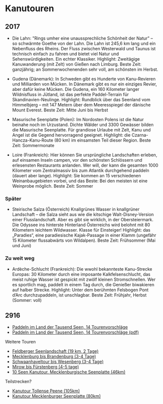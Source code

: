 Kanutouren
==========

2017
----

- Die Lahn: "Rings umher eine unaussprechliche Schönheit der Natur" – so schwärmte Goethe von der Lahn. Die Lahn ist 245,6 km lang und ein Nebenfluss des Rheins. Der Fluss zwischen Westerwald und Taunus ist technisch einfach zu fahren und bietet viel Natur und Sehenswürdigkeiten. Ein echter Klassiker.
Highlight: Zweitägige Kanuwanderung (mit Zelt) von Gießen nach Limburg.
Beste Zeit: ganzjährig; an Sommerwochenenden sehr voll, am schönsten im Herbst.

- Gudena (Dänemark): In Schweden gibt es Hunderte von Kanu-Revieren und Milliarden von Mücken. In Dänemark gibt es nur ein einziges Revier, aber dafür keine Mücken. Die Gudena, ein 160 Kilometer langer Wildnisfluss in Jütland, ist das perfekte Paddel-Terrain für Skandinavien-Neulinge.
Highlight: Rundblick über das Seenland vom Himmelbjerg – mit 147 Metern über dem Meeresspiegel der dänische Mount Everest.
Beste Zeit: Mitte Juni bis Herbst

- Masurische Seenplatte (Polen): Im Nordosten Polens ist die Natur beinahe noch im Urzustand. Dichte Wälder und 3300 Gewässer bilden die Masurische Seenplatte. Für grandiose Urlaube mit Zelt, Kanu und Angel ist die Gegend hervorragend geeignet.
Highlight: die Czarna-Hancza-Kanu-Route (80 km) im einsamsten Teil dieser Region.
Beste Zeit: Sommermonate

- Loire (Frankreich): Hier können Sie ursprüngliche Landschaften erleben, auf einsamen Inseln campen, vor den schönsten Schlössern und erlesensten Restaurants anlanden. Wer will, der kann die gesamten 1000 Kilometer vom Zentralmassiv bis zum Atlantik durchgehend paddeln (dauert aber lange).
Highlight: Sie kommen an 15 verschiedenen Weinanbaugebieten vorbei, und das Beste: Bei den meisten ist eine Weinprobe möglich.
Beste Zeit: Sommer

### Später

- Steirische Salza (Österreich)
Knallgrünes Wasser in knallgrüner Landschaft – die Salza sieht aus wie die kitschige Walt-Disney-Version einer Flusslandschaft. Aber es gibt sie wirklich, in der Obersteiermark. Die Odyssee ins hinterste Hinterland Österreichs wird belohnt mit 80 Kilometern leichtem Wildwasser. Klasse für Einsteiger!
Highlight: das „Paradies“, eine paradiesische Kajak-Passage in einer Klamm (ungefähr 15 Kilometer flussabwärts von Wildalpen).
Beste Zeit: Frühsommer (Mai und Juni)

### Zu weit weg

- Ardèche-Schlucht (Frankreich): Die wwohl bekannteste Kanu-Strecke Europas: 30 Kilometer durch eine imposante Kalkfelsenschlucht, das meist ruhige Wasser ist gespickt mit zwölf kleinen Stromschnellen. Wer es sportlich mag, paddelt in einem Tag durch, die Genießer biwakieren auf halber Strecke.
Highlight: Unter dem berühmten Felsbogen Pont d’Arc durchzupaddeln, ist unschlagbar.
Beste Zeit: Frühjahr, Herbst (Sommer: voll)

2916
----

- [Paddeln im Land der Tausend Seen, 14 Tourenvorschläge](http://2015.mecklenburgische-seenplatte.de/seenplatte_erleben/faszination_wasser/paddeln/paddeltouren.html)
- [Paddeln im Land der Tausend Seen, 14 Tourenvorschläge (pdf)](http://www.ferienhaus-mirow-249.de/images/Paddelfuehrer_Mecklenburgische_Seenplatte.pdf)

Weitere Touren

- [Feldberger Seenlandschaft (19 km, 2 Tage)
  ](http://www.auf-nach-mv.de/familienkanutour-feldberger-seenlandschaft)
- [Mecklenburg bis Brandenburg (3-4 Tage)
  ](http://www.kanubasis.de/kanu/4965669.html)
- [Schwaanhaveltour bis Wesenberg (3-4 Tage)
  ](http://www.kanubasis.de/kanu/4963366.html)
- [Mirow bis Fürstenberg (4-5 tage)
  ](http://www.kanubasis.de/kanu/4963657.html)
- [10 Seen Kanutour. Mecklenburgische Seenplatte (46km)
  ](https://www.canoeguide.net/kanutouren-in-deutschland/kanutouren-mecklenburg-vorpommern/450-10-seen-tour-mecklenburgische-seenplatte-de-02-003)

Teilstrecken?

- [Kanutour Tollense Peene (105km)
  ](https://www.canoeguide.net/kanutouren-in-deutschland/kanutouren-mecklenburg-vorpommern/488-kanutour-tollense-peene)
- [Kanutour Mecklenburger Seenplatte (80km)
  ](https://www.canoeguide.net/kanutouren-in-deutschland/kanutouren-mecklenburg-vorpommern/406-de-02-002-mecklenburgische-seenplatte-tour-1)
